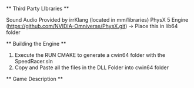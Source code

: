 ** Third Party LIbraries **

Sound Audio Provided by irrKlang (located in mm/libraries)
PhysX 5 Engine (https://github.com/NVIDIA-Omniverse/PhysX.git) -> Place this in lib64 folder

** Building the Engine ** 
1. Execute the RUN CMAKE to generate a cwin64 folder with the SpeedRacer.sln
2. Copy and Paste all the files in the DLL Folder into cwin64 folder

** Game Description ** 
